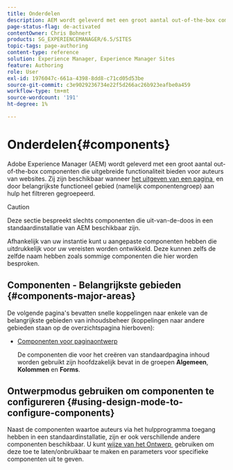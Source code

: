 ```yaml
---
title: Onderdelen
description: AEM wordt geleverd met een groot aantal out-of-the-box componenten die uitgebreide functionaliteit bieden voor auteurs van websites.
page-status-flag: de-activated
contentOwner: Chris Bohnert
products: SG_EXPERIENCEMANAGER/6.5/SITES
topic-tags: page-authoring
content-type: reference
solution: Experience Manager, Experience Manager Sites
feature: Authoring
role: User
exl-id: 1976047c-661a-4398-8dd8-c71cd05d53be
source-git-commit: c3e9029236734e22f5d266ac26b923eafbe0a459
workflow-type: tm+mt
source-wordcount: '191'
ht-degree: 1%

---
```


# Onderdelen{#components}

Adobe Experience Manager (AEM) wordt geleverd met een groot aantal out-of-the-box componenten die uitgebreide functionaliteit bieden voor auteurs van websites. Zij zijn beschikbaar wanneer [&#x200B; het uitgeven van een pagina &#x200B;](/help/sites-classic-ui-authoring/classic-page-author-edit-content.md) en door belangrijkste functioneel gebied (namelijk componentengroep) aan hulp het filtreren gegroepeerd.

>[!CAUTION]
>
>Deze sectie bespreekt slechts componenten die uit-van-de-doos in een standaardinstallatie van AEM beschikbaar zijn.
>
>Afhankelijk van uw instantie kunt u aangepaste componenten hebben die uitdrukkelijk voor uw vereisten worden ontwikkeld. Deze kunnen zelfs de zelfde naam hebben zoals sommige componenten die hier worden besproken.

## Componenten - Belangrijkste gebieden {#components-major-areas}

De volgende pagina&#39;s bevatten snelle koppelingen naar enkele van de belangrijkste gebieden van inhoudsbeheer (koppelingen naar andere gebieden staan op de overzichtspagina hierboven):

* [Componenten voor paginaontwerp](/help/sites-classic-ui-authoring/classic-page-author-edit-mode.md)

  De componenten die voor het creëren van standaardpagina inhoud worden gebruikt zijn hoofdzakelijk bevat in de groepen **Algemeen**, **Kolommen** en **Forms**.

## Ontwerpmodus gebruiken om componenten te configureren {#using-design-mode-to-configure-components}

Naast de componenten waartoe auteurs via het hulpprogramma toegang hebben in een standaardinstallatie, zijn er ook verschillende andere componenten beschikbaar. U kunt [&#x200B; wijze van het Ontwerp &#x200B;](/help/sites-classic-ui-authoring/classic-page-author-design-mode.md#enable-disable-components) gebruiken om deze toe te laten/onbruikbaar te maken en parameters voor specifieke componenten uit te geven.
